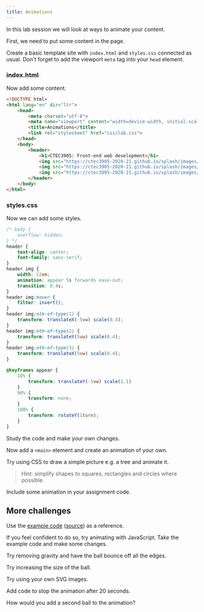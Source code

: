 ```yaml
---
title: Animations
---
```


In this lab session we will look at ways to animate your content.

<!--more-->

First, we need to put some content in the page.

Create a basic template site with `index.html` and `styles.css` connected as usual.
Don't forget to add the viewport `meta` tag into your `head` element.


### index.html

Now add some content.

```html
<!DOCTYPE html>
<html lang="en" dir="ltr">
	<head>
		<meta charset="utf-8">
		<meta name="viewport" content="width=device-width, initial-scale=1.0">
		<title>Animations</title>
		<link rel="stylesheet" href="css/lab.css">
	</head>
	<body>
		<header>
			<h1>CTEC3905: Front-end web development</h1>
			<img src="https://ctec3905-2020-21.github.io/splash/images/html.svg" alt="html logo">
			<img src="https://ctec3905-2020-21.github.io/splash/images/css.svg" alt="css logo">
			<img src="https://ctec3905-2020-21.github.io/splash/images/js.svg" alt="js logo">
		</header>
	</body>
</html>
```

### styles.css

Now we can add some styles.

```css
/* body {
	overflow: hidden;
} */
header {
	text-align: center;
	font-family: sans-serif;
}
header img {
	width: 12em;
	animation: appear 5s forwards ease-out;
	transition: 0.4s;
}
header img:hover {
	filter: invert();
}
header img:nth-of-type(1) {
	transform: translateX(-5vw) scale(0.4);
}
header img:nth-of-type(2) {
	transform: translateY(5vw) scale(0.4);
}
header img:nth-of-type(3) {
	transform: translateX(5vw) scale(0.4);
}

@keyframes appear {
	10% {
		transform: translateY(-1vw) scale(1.1)
	}
	90% {
		transform: none;
	}
	100% {
		transform: rotateY(1turn);
	}
}

```

Study the code and make your own changes.

Now add a `<main>` element and create an animation of your own.

Try using CSS to draw a simple picture e.g. a tree and animate it.

> Hint: simplify shapes to squares, rectangles and circles where possible.

Include some animation in your assignment code.

## More challenges

Use the [example code](https://ctec3905-2020-21.github.io/animations) ([source](https://github.com/CTEC3905-2020-21/animations)) as a reference.

If you feel confident to do so, try animating with JavaScript.
Take the example code and make some changes.

Try removing gravity and have the ball bounce off all the edges.

Try increasing the size of the ball.

Try using your own SVG images.

Add code to stop the animation after 20 seconds.

How would you add a second ball to the animation?
